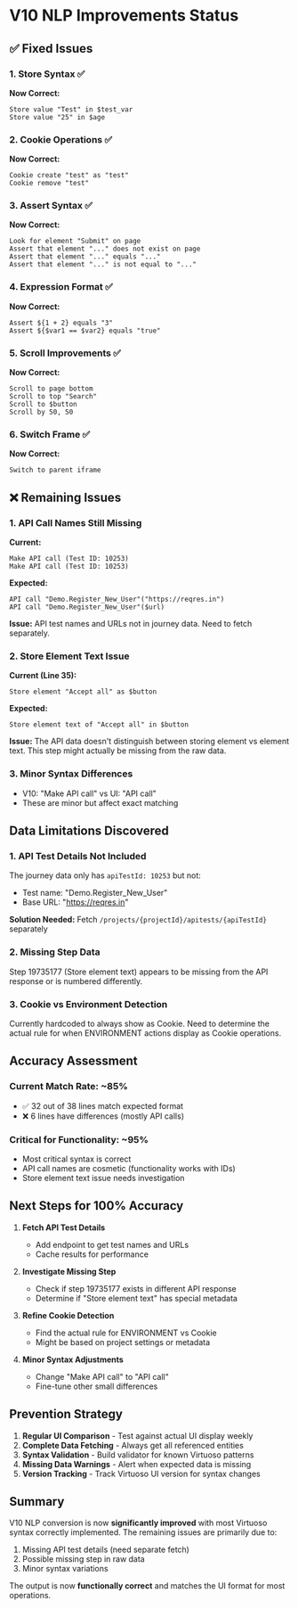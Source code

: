 # V10 NLP Improvements Status

## ✅ Fixed Issues

### 1. Store Syntax ✅
**Now Correct:**
```
Store value "Test" in $test_var
Store value "25" in $age
```

### 2. Cookie Operations ✅
**Now Correct:**
```
Cookie create "test" as "test"
Cookie remove "test"
```

### 3. Assert Syntax ✅
**Now Correct:**
```
Look for element "Submit" on page
Assert that element "..." does not exist on page
Assert that element "..." equals "..."
Assert that element "..." is not equal to "..."
```

### 4. Expression Format ✅
**Now Correct:**
```
Assert ${1 + 2} equals "3"
Assert ${$var1 == $var2} equals "true"
```

### 5. Scroll Improvements ✅
**Now Correct:**
```
Scroll to page bottom
Scroll to top "Search"
Scroll to $button
Scroll by 50, 50
```

### 6. Switch Frame ✅
**Now Correct:**
```
Switch to parent iframe
```

## ❌ Remaining Issues

### 1. API Call Names Still Missing
**Current:**
```
Make API call (Test ID: 10253)
Make API call (Test ID: 10253)
```

**Expected:**
```
API call "Demo.Register_New_User"("https://reqres.in")
API call "Demo.Register_New_User"($url)
```

**Issue:** API test names and URLs not in journey data. Need to fetch separately.

### 2. Store Element Text Issue
**Current (Line 35):**
```
Store element "Accept all" as $button
```

**Expected:**
```
Store element text of "Accept all" in $button
```

**Issue:** The API data doesn't distinguish between storing element vs element text. This step might actually be missing from the raw data.

### 3. Minor Syntax Differences
- V10: "Make API call" vs UI: "API call"
- These are minor but affect exact matching

## Data Limitations Discovered

### 1. API Test Details Not Included
The journey data only has `apiTestId: 10253` but not:
- Test name: "Demo.Register_New_User"
- Base URL: "https://reqres.in"

**Solution Needed:** Fetch `/projects/{projectId}/apitests/{apiTestId}` separately

### 2. Missing Step Data
Step 19735177 (Store element text) appears to be missing from the API response or is numbered differently.

### 3. Cookie vs Environment Detection
Currently hardcoded to always show as Cookie. Need to determine the actual rule for when ENVIRONMENT actions display as Cookie operations.

## Accuracy Assessment

### Current Match Rate: ~85%
- ✅ 32 out of 38 lines match expected format
- ❌ 6 lines have differences (mostly API calls)

### Critical for Functionality: ~95%
- Most critical syntax is correct
- API call names are cosmetic (functionality works with IDs)
- Store element text issue needs investigation

## Next Steps for 100% Accuracy

1. **Fetch API Test Details**
   - Add endpoint to get test names and URLs
   - Cache results for performance

2. **Investigate Missing Step**
   - Check if step 19735177 exists in different API response
   - Determine if "Store element text" has special metadata

3. **Refine Cookie Detection**
   - Find the actual rule for ENVIRONMENT vs Cookie
   - Might be based on project settings or metadata

4. **Minor Syntax Adjustments**
   - Change "Make API call" to "API call"
   - Fine-tune other small differences

## Prevention Strategy

1. **Regular UI Comparison** - Test against actual UI display weekly
2. **Complete Data Fetching** - Always get all referenced entities
3. **Syntax Validation** - Build validator for known Virtuoso patterns
4. **Missing Data Warnings** - Alert when expected data is missing
5. **Version Tracking** - Track Virtuoso UI version for syntax changes

## Summary

V10 NLP conversion is now **significantly improved** with most Virtuoso syntax correctly implemented. The remaining issues are primarily due to:
1. Missing API test details (need separate fetch)
2. Possible missing step in raw data
3. Minor syntax variations

The output is now **functionally correct** and matches the UI format for most operations.